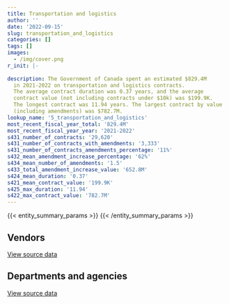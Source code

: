 ```yaml
---
title: Transportation and logistics
author: ''
date: '2022-09-15'
slug: transportation_and_logistics
categories: []
tags: []
images:
  - /img/cover.png
r_init: |-
  
description: The Government of Canada spent an estimated $829.4M
  in 2021-2022 on transportation and logistics contracts.
  The average contract duration was 0.37 years, and the average
  contract value (not including contracts under $10k) was $199.9K.
  The longest contract was 11.94 years. The largest contract by value
  (including amendments) was $782.7M.
lookup_name: '5_transportation_and_logistics'
most_recent_fiscal_year_total: '829.4M'
most_recent_fiscal_year_year: '2021-2022'
s431_number_of_contracts: '29,620'
s431_number_of_contracts_with_amendments: '3,333'
s431_number_of_contracts_amendments_percentage: '11%'
s432_mean_amendment_increase_percentage: '62%'
s434_mean_number_of_amendments: '1.5'
s433_total_amendment_increase_value: '652.8M'
s424_mean_duration: '0.37'
s421_mean_contract_value: '199.9K'
s425_max_duration: '11.94'
s422_max_contract_value: '782.7M'
---
```


<script src="/rmarkdown-libs/htmlwidgets/htmlwidgets.js"></script>
<link href="/rmarkdown-libs/datatables-css/datatables-crosstalk.css" rel="stylesheet" />
<script src="/rmarkdown-libs/datatables-binding/datatables.js"></script>
<script src="/rmarkdown-libs/jquery/jquery-3.6.0.min.js"></script>
<link href="/rmarkdown-libs/dt-core-bootstrap/css/dataTables.bootstrap.min.css" rel="stylesheet" />
<link href="/rmarkdown-libs/dt-core-bootstrap/css/dataTables.bootstrap.extra.css" rel="stylesheet" />
<script src="/rmarkdown-libs/dt-core-bootstrap/js/jquery.dataTables.min.js"></script>
<script src="/rmarkdown-libs/dt-core-bootstrap/js/dataTables.bootstrap.min.js"></script>
<link href="/rmarkdown-libs/crosstalk/css/crosstalk.min.css" rel="stylesheet" />
<script src="/rmarkdown-libs/crosstalk/js/crosstalk.min.js"></script>
<script src="/rmarkdown-libs/htmlwidgets/htmlwidgets.js"></script>
<link href="/rmarkdown-libs/datatables-css/datatables-crosstalk.css" rel="stylesheet" />
<script src="/rmarkdown-libs/datatables-binding/datatables.js"></script>
<script src="/rmarkdown-libs/jquery/jquery-3.6.0.min.js"></script>
<link href="/rmarkdown-libs/dt-core-bootstrap/css/dataTables.bootstrap.min.css" rel="stylesheet" />
<link href="/rmarkdown-libs/dt-core-bootstrap/css/dataTables.bootstrap.extra.css" rel="stylesheet" />
<script src="/rmarkdown-libs/dt-core-bootstrap/js/jquery.dataTables.min.js"></script>
<script src="/rmarkdown-libs/dt-core-bootstrap/js/dataTables.bootstrap.min.js"></script>
<link href="/rmarkdown-libs/crosstalk/css/crosstalk.min.css" rel="stylesheet" />
<script src="/rmarkdown-libs/crosstalk/js/crosstalk.min.js"></script>

{{< entity_summary_params >}}
{{< /entity_summary_params >}}

## Vendors

<div id="htmlwidget-1" style="width:100%;height:auto;" class="datatables html-widget"></div>
<script type="application/json" data-for="htmlwidget-1">{"x":{"style":"bootstrap","filter":"none","vertical":false,"data":[["<a href=\"/vendors/736902_ontario/\">736902 Ontario<\/a>","<a href=\"/vendors/9275_0181_quebec/\">9275 0181 Quebec<\/a>","<a href=\"/vendors/abb/\">ABB<\/a>","<a href=\"/vendors/abco_industries/\">ABCO Industries<\/a>","<a href=\"/vendors/acadian_dredging/\">Acadian Dredging<\/a>","<a href=\"/vendors/acklands_grainger/\">Acklands Grainger<\/a>","<a href=\"/vendors/advanced_business_interiors/\">Advanced Business Interiors<\/a>","<a href=\"/vendors/aecom/\">AECOM<\/a>","<a href=\"/vendors/aeg_fuels/\">AEG Fuels<\/a>","<a href=\"/vendors/aero_feu/\">Aero Feu<\/a>","<a href=\"/vendors/aero_supplies/\">Aero Supplies<\/a>","<a href=\"/vendors/afn_engineering/\">AFN Engineering<\/a>","<a href=\"/vendors/air_inuit/\">Air Inuit<\/a>","<a href=\"/vendors/air_liquide_canada/\">Air Liquide Canada<\/a>","<a href=\"/vendors/air_tindi/\">Air Tindi<\/a>","<a href=\"/vendors/airbus/\">Airbus<\/a>","<a href=\"/vendors/allied_shipbuilders/\">Allied Shipbuilders<\/a>","<a href=\"/vendors/alpine_aerotech/\">Alpine Aerotech<\/a>","<a href=\"/vendors/alpine_helicopters/\">Alpine Helicopters<\/a>","<a href=\"/vendors/altis_human_resources/\">Altis Human Resources<\/a>","<a href=\"/vendors/amazon/\">Amazon<\/a>","<a href=\"/vendors/american_bureau_of_shipping/\">American Bureau of Shipping<\/a>","<a href=\"/vendors/anixter/\">Anixter<\/a>","<a href=\"/vendors/apron_fuel_services/\">Apron Fuel Services<\/a>","<a href=\"/vendors/ari_financial_services/\">ARI Financial Services<\/a>","<a href=\"/vendors/asc_germany/\">ASC Germany<\/a>","<a href=\"/vendors/asokan_business_interiors/\">Asokan Business Interiors<\/a>","<a href=\"/vendors/atco/\">ATCO<\/a>","<a href=\"/vendors/atlantic_business_interiors/\">Atlantic Business Interiors<\/a>","<a href=\"/vendors/atlantic_towing/\">Atlantic Towing<\/a>","<a href=\"/vendors/atlantica_mechanical_contractors/\">Atlantica Mechanical Contractors<\/a>","<a href=\"/vendors/av_nunavut_fuels/\">AV Nunavut Fuels<\/a>","<a href=\"/vendors/avi_spl_canada/\">AVI SPL Canada<\/a>","<a href=\"/vendors/avjet_holding/\">AVJET Holding<\/a>","<a href=\"/vendors/avmax_aviation_services/\">Avmax Aviation Services<\/a>","<a href=\"/vendors/axys_technologies/\">AXYS Technologies<\/a>","<a href=\"/vendors/b_r_enterprises/\">B R Enterprises<\/a>","<a href=\"/vendors/balodis/\">Balodis<\/a>","<a href=\"/vendors/bargreen_ellingson/\">Bargreen Ellingson<\/a>","<a href=\"/vendors/bell_textron/\">Bell Textron<\/a>","<a href=\"/vendors/bighorn_helicopters/\">Bighorn Helicopters<\/a>","<a href=\"/vendors/bluewave_energy/\">Bluewave Energy<\/a>","<a href=\"/vendors/bmt_fleet_technology/\">BMT Fleet Technology<\/a>","<a href=\"/vendors/bollore_logistics/\">Bollore Logistics<\/a>","<a href=\"/vendors/bombardier/\">Bombardier<\/a>","<a href=\"/vendors/boyd_moving_storage/\">Boyd Moving Storage<\/a>","<a href=\"/vendors/brandt_tractor/\">Brandt Tractor<\/a>","<a href=\"/vendors/broadwater_industries/\">Broadwater Industries<\/a>","<a href=\"/vendors/bronswerk_marine/\">Bronswerk Marine<\/a>","<a href=\"/vendors/bronte_construction/\">Bronte Construction<\/a>","<a href=\"/vendors/brook_construction/\">Brook Construction<\/a>","<a href=\"/vendors/bruker/\">Bruker<\/a>","<a href=\"/vendors/budgell_s_equipment_rentals/\">Budgell’s Equipment Rentals<\/a>","<a href=\"/vendors/cae/\">CAE<\/a>","<a href=\"/vendors/canada_post/\">Canada Post<\/a>","<a href=\"/vendors/canadensys_aerospace/\">Canadensys Aerospace<\/a>","<a href=\"/vendors/canadian_corps_of_commissionaires/\">Canadian Corps of Commissionaires<\/a>","<a href=\"/vendors/canadian_fishing_company/\">Canadian Fishing Company<\/a>","<a href=\"/vendors/canadian_helicopters/\">Canadian Helicopters<\/a>","<a href=\"/vendors/canadian_maritime_engineering/\">Canadian Maritime Engineering<\/a>","<a href=\"/vendors/canadian_north/\">Canadian North<\/a>","<a href=\"/vendors/cansel_survey_equipment/\">Cansel Survey Equipment<\/a>","<a href=\"/vendors/cascade_aerospace/\">Cascade Aerospace<\/a>","<a href=\"/vendors/cbcl/\">CBCL<\/a>","<a href=\"/vendors/cdw_canada/\">CDW Canada<\/a>","<a href=\"/vendors/chantier_davie_canada/\">Chantier Davie Canada<\/a>","<a href=\"/vendors/chantier_naval_forillon/\">Chantier Naval Forillon<\/a>","<a href=\"/vendors/chevron/\">Chevron<\/a>","<a href=\"/vendors/cima/\">CIMA<\/a>","<a href=\"/vendors/clearwater_structures/\">Clearwater Structures<\/a>","<a href=\"/vendors/coady_construction_excavating/\">Coady Construction Excavating<\/a>","<a href=\"/vendors/coastal_restoration_masonry/\">Coastal Restoration Masonry<\/a>","<a href=\"/vendors/columbia_fuels/\">Columbia Fuels<\/a>","<a href=\"/vendors/compugen/\">Compugen<\/a>","<a href=\"/vendors/construction_demathieu_bard/\">Construction Demathieu Bard<\/a>","<a href=\"/vendors/construction_deric/\">Construction Deric<\/a>","<a href=\"/vendors/construction_lfg/\">Construction LFG<\/a>","<a href=\"/vendors/convergint_technologies/\">Convergint Technologies<\/a>","<a href=\"/vendors/copcan_civil/\">Copcan Civil<\/a>","<a href=\"/vendors/cougar_engineering_construction/\">Cougar Engineering Construction<\/a>","<a href=\"/vendors/crestline_coach/\">Crestline Coach<\/a>","<a href=\"/vendors/cullen_diesel_power/\">Cullen Diesel Power<\/a>","<a href=\"/vendors/cummins_canada/\">Cummins Canada<\/a>","<a href=\"/vendors/d_doyle_installations/\">D Doyle Installations<\/a>","<a href=\"/vendors/daimler/\">Daimler<\/a>","<a href=\"/vendors/dasco_equipment/\">DASCO Equipment<\/a>","<a href=\"/vendors/davtair_industries/\">Davtair Industries<\/a>","<a href=\"/vendors/dbc_marine_safety_systems/\">DBC Marine Safety Systems<\/a>","<a href=\"/vendors/delco_automation/\">Delco Automation<\/a>","<a href=\"/vendors/dell_computer/\">Dell Computer<\/a>","<a href=\"/vendors/dew_engineering/\">DEW Engineering<\/a>","<a href=\"/vendors/dexter_construction/\">Dexter Construction<\/a>","<a href=\"/vendors/df_barnes_services/\">DF Barnes Services<\/a>","<a href=\"/vendors/dhl_express_canada/\">DHL Express Canada<\/a>","<a href=\"/vendors/dillon_consulting/\">Dillon Consulting<\/a>","<a href=\"/vendors/dragage_im/\">Dragage IM<\/a>","<a href=\"/vendors/dragage_ocean_dsm/\">Dragage Ocean DSM<\/a>","<a href=\"/vendors/dss_marine/\">DSS Marine<\/a>","<a href=\"/vendors/dsv/\">Dsv<\/a>","<a href=\"/vendors/dynamic_construction/\">Dynamic Construction<\/a>","<a href=\"/vendors/east_elgin_concrete_forming/\">East Elgin Concrete Forming<\/a>","<a href=\"/vendors/eco_technologies/\">ECO Technologies<\/a>","<a href=\"/vendors/edward_collins_contracting/\">Edward Collins Contracting<\/a>","<a href=\"/vendors/elbit_systems/\">Elbit Systems<\/a>","<a href=\"/vendors/englobe/\">Englobe<\/a>","<a href=\"/vendors/facca/\">Facca<\/a>","<a href=\"/vendors/fairbanks_morse_engine/\">Fairbanks Morse Engine<\/a>","<a href=\"/vendors/fca_canada/\">FCA Canada<\/a>","<a href=\"/vendors/federal_express_canada/\">Federal Express Canada<\/a>","<a href=\"/vendors/felix_technology/\">Felix Technology<\/a>","<a href=\"/vendors/finning_international/\">Finning International<\/a>","<a href=\"/vendors/first_air/\">First Air<\/a>","<a href=\"/vendors/fleetway/\">Fleetway<\/a>","<a href=\"/vendors/flight_fuels/\">Flight Fuels<\/a>","<a href=\"/vendors/floyd_s_construction/\">Floyd’s Construction<\/a>","<a href=\"/vendors/ford_motor_company/\">Ford Motor Company<\/a>","<a href=\"/vendors/fort_garry_fire_truck/\">Fort Garry Fire Truck<\/a>","<a href=\"/vendors/francis_canada_truck_centre/\">Francis Canada Truck Centre<\/a>","<a href=\"/vendors/fraser_river_pile_dredge/\">Fraser River Pile Dredge<\/a>","<a href=\"/vendors/frosti_fishing/\">Frosti Fishing<\/a>","<a href=\"/vendors/fundy_contractors/\">Fundy Contractors<\/a>","<a href=\"/vendors/garda_security_group/\">Garda Security Group<\/a>","<a href=\"/vendors/gaudette_s_transit_mix/\">Gaudette’s Transit Mix<\/a>","<a href=\"/vendors/gemtec/\">Gemtec<\/a>","<a href=\"/vendors/general_motors/\">General Motors<\/a>","<a href=\"/vendors/genesis_integration/\">Genesis Integration<\/a>","<a href=\"/vendors/gestion_aj/\">Gestion AJ<\/a>","<a href=\"/vendors/global_total_office/\">Global Total Office<\/a>","<a href=\"/vendors/go_deep_international/\">Go Deep International<\/a>","<a href=\"/vendors/golder_associates/\">Golder Associates<\/a>","<a href=\"/vendors/granite_management/\">Granite Management<\/a>","<a href=\"/vendors/great_slave_helicopters/\">Great Slave Helicopters<\/a>","<a href=\"/vendors/greendale_resources/\">Greendale Resources<\/a>","<a href=\"/vendors/greenfield_construction/\">Greenfield Construction<\/a>","<a href=\"/vendors/griffin_engineered_systems/\">Griffin Engineered Systems<\/a>","<a href=\"/vendors/groupe_energie_bdl/\">Groupe Energie BDL<\/a>","<a href=\"/vendors/gw_realty/\">GW Realty<\/a>","<a href=\"/vendors/hamel_construction/\">Hamel Construction<\/a>","<a href=\"/vendors/harbourside_engineering_consultants/\">Harbourside Engineering Consultants<\/a>","<a href=\"/vendors/harnois_energies/\">Harnois Energies<\/a>","<a href=\"/vendors/hawboldt_industries/\">Hawboldt Industries<\/a>","<a href=\"/vendors/heavy_metal_marine/\">Heavy Metal Marine<\/a>","<a href=\"/vendors/heddle_marine_services/\">Heddle Marine Services<\/a>","<a href=\"/vendors/helitrades/\">Helitrades<\/a>","<a href=\"/vendors/hercules_slr/\">Hercules SLR<\/a>","<a href=\"/vendors/hewlett_packard/\">Hewlett Packard<\/a>","<a href=\"/vendors/highlands_fuel_delivery/\">Highlands Fuel Delivery<\/a>","<a href=\"/vendors/hike_metal_products/\">Hike Metal Products<\/a>","<a href=\"/vendors/hitachi_data_systems/\">Hitachi Data Systems<\/a>","<a href=\"/vendors/hitrac/\">Hitrac<\/a>","<a href=\"/vendors/holman_fenwick_willan/\">Holman Fenwick Willan<\/a>","<a href=\"/vendors/honeywell/\">Honeywell<\/a>","<a href=\"/vendors/hoskin_scientific/\">Hoskin Scientific<\/a>","<a href=\"/vendors/human_logistics/\">Human Logistics<\/a>","<a href=\"/vendors/imperial_oil/\">Imperial Oil<\/a>","<a href=\"/vendors/imtech_marine_canada/\">Imtech Marine Canada<\/a>","<a href=\"/vendors/indal_technologies/\">Indal Technologies<\/a>","<a href=\"/vendors/industra_construction/\">Industra Construction<\/a>","<a href=\"/vendors/industries_ocean/\">Industries Ocean<\/a>","<a href=\"/vendors/integrated_distribution_systems/\">Integrated Distribution Systems<\/a>","<a href=\"/vendors/inter_outaouais/\">Inter Outaouais<\/a>","<a href=\"/vendors/intercon_marine/\">Intercon Marine<\/a>","<a href=\"/vendors/iron_mountain/\">Iron Mountain<\/a>","<a href=\"/vendors/irving_oil/\">Irving Oil<\/a>","<a href=\"/vendors/irving_shipbuilding/\">Irving Shipbuilding<\/a>","<a href=\"/vendors/j_e_enterprises/\">J E Enterprises<\/a>","<a href=\"/vendors/j_j_trailers_manufacturers_and_sales/\">J J Trailers Manufacturers and Sales<\/a>","<a href=\"/vendors/j_l_richards_associates/\">J L Richards Associates<\/a>","<a href=\"/vendors/j_w_lindsay_enterprises/\">J W Lindsay Enterprises<\/a>","<a href=\"/vendors/jankel_tactical_systems/\">Jankel Tactical Systems<\/a>","<a href=\"/vendors/jastram_engineering/\">Jastram Engineering<\/a>","<a href=\"/vendors/jht_defense/\">JHT Defense<\/a>","<a href=\"/vendors/jjm_construction/\">JJM Construction<\/a>","<a href=\"/vendors/joseph_elie/\">Joseph Elie<\/a>","<a href=\"/vendors/jsk_naval_support/\">Jsk Naval Support<\/a>","<a href=\"/vendors/kanter_marine/\">Kanter Marine<\/a>","<a href=\"/vendors/kenn_borek_air/\">Kenn Borek Air<\/a>","<a href=\"/vendors/keystone_environmental/\">Keystone Environmental<\/a>","<a href=\"/vendors/keystone_supplies_international/\">Keystone Supplies International<\/a>","<a href=\"/vendors/kf_aerospace/\">KF Aerospace<\/a>","<a href=\"/vendors/kia_canada/\">Kia Canada<\/a>","<a href=\"/vendors/kms_industries/\">KMS Industries<\/a>","<a href=\"/vendors/kongsberg/\">Kongsberg<\/a>","<a href=\"/vendors/kubota_canada/\">Kubota Canada<\/a>","<a href=\"/vendors/l_breau_and_sons/\">L Breau and Sons<\/a>","<a href=\"/vendors/l_w_dennis_contracting/\">L W Dennis Contracting<\/a>","<a href=\"/vendors/l3harris/\">L3Harris<\/a>","<a href=\"/vendors/landco_construction/\">Landco Construction<\/a>","<a href=\"/vendors/larry_penner_enterprises/\">Larry Penner Enterprises<\/a>","<a href=\"/vendors/leeway_yachts/\">Leeway Yachts<\/a>","<a href=\"/vendors/lengkeek_vessel_engineering/\">Lengkeek Vessel Engineering<\/a>","<a href=\"/vendors/les_constructions_des_iles/\">Les Constructions Des Iles<\/a>","<a href=\"/vendors/les_entreprises_p_e_c/\">Les Entreprises P E C<\/a>","<a href=\"/vendors/les_huiles_desroches/\">Les Huiles Desroches<\/a>","<a href=\"/vendors/les_installations_electriques/\">Les Installations Electriques<\/a>","<a href=\"/vendors/leslie_benn_contracting/\">Leslie Benn Contracting<\/a>","<a href=\"/vendors/levaero_aviation/\">Levaero Aviation<\/a>","<a href=\"/vendors/liebherr_canada/\">Liebherr Canada<\/a>","<a href=\"/vendors/lloyd_s_register_canada/\">Lloyd’s Register Canada<\/a>","<a href=\"/vendors/louis_w_bray_construction/\">Louis W Bray Construction<\/a>","<a href=\"/vendors/luxton_construction/\">Luxton Construction<\/a>","<a href=\"/vendors/macdonald_dettwiler_and_associates/\">MacDonald Dettwiler and Associates<\/a>","<a href=\"/vendors/macewen_petroleum/\">MacEwen Petroleum<\/a>","<a href=\"/vendors/mack_trucks/\">Mack Trucks<\/a>","<a href=\"/vendors/mackinnon_and_olding/\">MacKinnon and Olding<\/a>","<a href=\"/vendors/maconnerie_dynamique/\">Maconnerie Dynamique<\/a>","<a href=\"/vendors/madsen_diesel_turbine/\">Madsen Diesel Turbine<\/a>","<a href=\"/vendors/man_energy_solutions_canada/\">MAN Energy Solutions Canada<\/a>","<a href=\"/vendors/manitoba_hydro/\">Manitoba Hydro<\/a>","<a href=\"/vendors/marine_contractors/\">Marine Contractors<\/a>","<a href=\"/vendors/marine_recycling/\">Marine Recycling<\/a>","<a href=\"/vendors/marinenav/\">MarineNav<\/a>","<a href=\"/vendors/maritime_fuels/\">Maritime Fuels<\/a>","<a href=\"/vendors/matcon_environmental/\">Matcon Environmental<\/a>","<a href=\"/vendors/mega_tech/\">Mega Tech<\/a>","<a href=\"/vendors/mercury_marine/\">Mercury Marine<\/a>","<a href=\"/vendors/metalcraft_marine/\">Metalcraft Marine<\/a>","<a href=\"/vendors/michelin/\">Michelin<\/a>","<a href=\"/vendors/mid_canada_mod_center/\">Mid Canada Mod Center<\/a>","<a href=\"/vendors/mid_valley_construction/\">Mid Valley Construction<\/a>","<a href=\"/vendors/ministry_of_finance/\">Ministry of Finance<\/a>","<a href=\"/vendors/mitsubishi_motor_sales/\">Mitsubishi Motor Sales<\/a>","<a href=\"/vendors/motorola_solutions_canada/\">Motorola Solutions Canada<\/a>","<a href=\"/vendors/mustang_helicopters/\">Mustang Helicopters<\/a>","<a href=\"/vendors/mustang_survival/\">Mustang Survival<\/a>","<a href=\"/vendors/nattiq/\">NATTIQ<\/a>","<a href=\"/vendors/navamar/\">Navamar<\/a>","<a href=\"/vendors/navtech/\">Navtech<\/a>","<a href=\"/vendors/newdock_st_john_s_dockyard/\">Newdock St John’s Dockyard<\/a>","<a href=\"/vendors/nissan_canada/\">Nissan Canada<\/a>","<a href=\"/vendors/north_atlantic_petroleum/\">North Atlantic Petroleum<\/a>","<a href=\"/vendors/north_cariboo_air/\">North Cariboo Air<\/a>","<a href=\"/vendors/northeast_tree_trimming/\">Northeast Tree Trimming<\/a>","<a href=\"/vendors/northern_construction/\">Northern Construction<\/a>","<a href=\"/vendors/northern_micro/\">Northern Micro<\/a>","<a href=\"/vendors/northrop_grumman/\">Northrop Grumman<\/a>","<a href=\"/vendors/northwest_marine_technology/\">Northwest Marine Technology<\/a>","<a href=\"/vendors/nortrax_canada/\">Nortrax Canada<\/a>","<a href=\"/vendors/online_constructors/\">Online Constructors<\/a>","<a href=\"/vendors/ottawa_greenbelt_construction/\">Ottawa Greenbelt Construction<\/a>","<a href=\"/vendors/pacific_industrial_marine/\">Pacific Industrial Marine<\/a>","<a href=\"/vendors/pal_aerospace/\">PAL Aerospace<\/a>","<a href=\"/vendors/paladin_group/\">Paladin Group<\/a>","<a href=\"/vendors/palfinger_marine/\">PALFINGER Marine<\/a>","<a href=\"/vendors/panasonic/\">Panasonic<\/a>","<a href=\"/vendors/parkland_industries/\">Parkland Industries<\/a>","<a href=\"/vendors/parkland_refining/\">Parkland Refining<\/a>","<a href=\"/vendors/pattison_sign_group/\">Pattison Sign Group<\/a>","<a href=\"/vendors/pennecon/\">Pennecon<\/a>","<a href=\"/vendors/pepco/\">Pepco<\/a>","<a href=\"/vendors/petrovalue_products/\">PetroValue Products<\/a>","<a href=\"/vendors/pitney_bowes/\">Pitney Bowes<\/a>","<a href=\"/vendors/pmg_technologies/\">PMG Technologies<\/a>","<a href=\"/vendors/podolinsky_equipment/\">Podolinsky Equipment<\/a>","<a href=\"/vendors/point_hope_maritime/\">Point Hope Maritime<\/a>","<a href=\"/vendors/polaris_industries/\">Polaris Industries<\/a>","<a href=\"/vendors/pomerleau/\">Pomerleau<\/a>","<a href=\"/vendors/printers_plus/\">Printers Plus<\/a>","<a href=\"/vendors/r_e_gilmore_investments/\">R E Gilmore Investments<\/a>","<a href=\"/vendors/reformar/\">Reformar<\/a>","<a href=\"/vendors/reparations_navales_et_industrielles_ocean/\">Reparations Navales et Industrielles Ocean<\/a>","<a href=\"/vendors/riggs_engineering/\">Riggs Engineering<\/a>","<a href=\"/vendors/rjg_construction/\">RJG Construction<\/a>","<a href=\"/vendors/rosborough_boats/\">Rosborough Boats<\/a>","<a href=\"/vendors/rush_truck_centres_of_canada/\">Rush Truck Centres of Canada<\/a>","<a href=\"/vendors/russel_metals/\">Russel Metals<\/a>","<a href=\"/vendors/sani_sable_lb/\">Sani Sable LB<\/a>","<a href=\"/vendors/sca_shipping_consultants_associated/\">SCA Shipping Consultants Associated<\/a>","<a href=\"/vendors/seacoast_marine_electronics/\">Seacoast Marine Electronics<\/a>","<a href=\"/vendors/seaspan_victoria_shipyards/\">Seaspan Victoria Shipyards<\/a>","<a href=\"/vendors/shell_canada_products/\">Shell Canada Products<\/a>","<a href=\"/vendors/siemens/\">Siemens<\/a>","<a href=\"/vendors/simex_defence/\">Simex Defence<\/a>","<a href=\"/vendors/simplex_grinnell/\">Simplex Grinnell<\/a>","<a href=\"/vendors/slr_consulting_canada/\">SLR Consulting Canada<\/a>","<a href=\"/vendors/snc_lavalin/\">SNC Lavalin<\/a>","<a href=\"/vendors/st_airborne_systems/\">ST Airborne Systems<\/a>","<a href=\"/vendors/st_joseph_print_group/\">St Joseph Print Group<\/a>","<a href=\"/vendors/sterling_fuels/\">Sterling Fuels<\/a>","<a href=\"/vendors/subaru_canada/\">Subaru Canada<\/a>","<a href=\"/vendors/suncor_energy/\">Suncor Energy<\/a>","<a href=\"/vendors/super_channel_international/\">Super Channel International<\/a>","<a href=\"/vendors/sutherland_excavating/\">Sutherland Excavating<\/a>","<a href=\"/vendors/teknion/\">Teknion<\/a>","<a href=\"/vendors/telecom_computer_services/\">Telecom Computer Services<\/a>","<a href=\"/vendors/tenaquip/\">Tenaquip<\/a>","<a href=\"/vendors/tervita/\">Tervita<\/a>","<a href=\"/vendors/testforce_systems/\">Testforce Systems<\/a>","<a href=\"/vendors/tetra_tech/\">Tetra Tech<\/a>","<a href=\"/vendors/the_aim_group/\">The AIM Group<\/a>","<a href=\"/vendors/thyssenkrupp_elevator/\">Thyssenkrupp Elevator<\/a>","<a href=\"/vendors/tiree/\">Tiree<\/a>","<a href=\"/vendors/titan_boats/\">Titan Boats<\/a>","<a href=\"/vendors/toromont/\">Toromont<\/a>","<a href=\"/vendors/totem_offisource/\">Totem Offisource<\/a>","<a href=\"/vendors/toyota/\">Toyota<\/a>","<a href=\"/vendors/transwest_air/\">Transwest Air<\/a>","<a href=\"/vendors/trident_construction/\">Trident Construction<\/a>","<a href=\"/vendors/troy_life_fire_safety/\">Troy Life Fire Safety<\/a>","<a href=\"/vendors/tulmar_safety_systems/\">Tulmar Safety Systems<\/a>","<a href=\"/vendors/unisource/\">Unisource<\/a>","<a href=\"/vendors/united_rentals_of_canada/\">United Rentals of Canada<\/a>","<a href=\"/vendors/universal_helicopters/\">Universal Helicopters<\/a>","<a href=\"/vendors/uqsuq/\">Uqsuq<\/a>","<a href=\"/vendors/vancouver_drydock_company/\">Vancouver Drydock Company<\/a>","<a href=\"/vendors/vancouver_pile_driving/\">Vancouver Pile Driving<\/a>","<a href=\"/vendors/vancouver_shipyards/\">Vancouver Shipyards<\/a>","<a href=\"/vendors/vector_aerospace/\">Vector Aerospace<\/a>","<a href=\"/vendors/verreault_navigation/\">Verreault Navigation<\/a>","<a href=\"/vendors/voyageur_transportation/\">Voyageur Transportation<\/a>","<a href=\"/vendors/wajax/\">Wajax<\/a>","<a href=\"/vendors/wartsila/\">Wartsila<\/a>","<a href=\"/vendors/watchguard_video/\">WatchGuard Video<\/a>","<a href=\"/vendors/webster_electric/\">Webster Electric<\/a>","<a href=\"/vendors/weir_canada/\">Weir Canada<\/a>","<a href=\"/vendors/wesco_distribution_canada/\">WESCO Distribution Canada<\/a>","<a href=\"/vendors/westower_communications/\">WesTower Communications<\/a>","<a href=\"/vendors/wills_transfer/\">Wills Transfer<\/a>","<a href=\"/vendors/wood_canada/\">Wood Canada<\/a>","<a href=\"/vendors/woodward_s_oil/\">Woodward’s Oil<\/a>","<a href=\"/vendors/world_fuel_services/\">World Fuel Services<\/a>","<a href=\"/vendors/wsp/\">WSP<\/a>","<a href=\"/vendors/yamaha_motors_canada/\">Yamaha Motors Canada<\/a>","<a href=\"/vendors/zodiac_hurricane_technologies/\">Zodiac Hurricane Technologies<\/a>","<a href=\"/vendors/zutphen_contractor/\">Zutphen Contractor<\/a>"],[331221.93,null,5682578.36,null,364473.33,null,null,38747.7,null,null,668524.4,629907.49,344300.25,null,817636.34,9035430.54,10281838.54,1134189.78,1503941.66,null,null,193125.48,null,668810.22,2604932.06,248046.76,null,67409.95,null,14769875.74,17004.23,null,501.71,599250.68,30332.48,57455.76,null,null,75138.77,830211.78,1343993.57,717368.12,23614.43,533953.06,3786356.6,857035.11,429246.56,13902,2964.29,3817673.25,180090,22317.5,3705034.69,5467196.25,770066.16,null,62243.04,4889382.96,1754391.91,7684448.27,3830881.52,43244.3,null,121763.08,null,323883029.81,101611.28,73500,null,1509530.63,3696500.18,null,238627.19,81492.07,null,1968154.54,null,null,77532,1108455.78,109135,291513.99,31608.9,957648.27,null,null,null,2394592.52,null,null,0,null,1692590.58,98533.72,161181.58,297234.91,13748540.96,null,516290.29,1146348.75,147261.07,1756129.57,null,null,14044.77,null,7114457.43,12127044.08,339872.94,910258.37,248278.83,898529.91,null,1479605.38,715813.17,42038807.58,null,440743.78,26471809,1283310,134165.9,336367.43,720630.66,null,34985838.94,null,3502006.55,null,25120.88,null,2286629.66,3739293.93,101349.66,null,36708,1002324.88,61928.97,3600989.02,73673.6,854839.21,195898.52,71116.5,15072191.08,1894495.29,1654860.28,6066.32,342342.4,6574183.38,null,762257.92,null,265220.19,null,null,5016470.79,null,null,1279094.64,2016002.48,159239.52,254289.55,655136.3,230503.15,27847647.23,804866.64,null,146877.4,null,null,169383.63,525057.8,11550.04,null,11598630.13,null,2354072.09,6126607.01,null,11764.53,824188.21,null,1873627.92,40588.42,null,2047578.26,153720,null,null,97324.5,null,454938.08,null,4509597.44,537406.28,null,null,1047287.01,null,112715.22,161845.07,null,null,151502.53,null,22471,1026095.64,2443264.52,null,null,301820.29,null,456577.77,533037.51,null,2128683.09,800355.76,24998.99,11633.63,970285.82,null,null,1409225.04,114218.16,2672715.21,null,453701.71,2054997.61,15226.89,47413114.74,3806274.04,1851595.59,238771.1,2029911.28,29468.75,14447.76,24959,null,710925.43,27852.3,475048.13,1123446.63,614563.23,48868.79,449517.9,249204.99,1072321.13,9548466.86,20226.32,1309353.71,1746103.21,125062.01,null,null,263832.82,1405546.52,1543179.56,null,27991.59,null,1724502.74,6124303.56,1010764.06,6050102.55,1654831.6,null,32318,9522415.14,null,null,null,809551.41,318301.6,457565.34,926581.78,null,17724,119028.8,null,4991016.76,3828717.17,3788526.02,null,625991,12220.95,44303.18,null,null,54841.16,8188.3,null,null,1700347.35,330892.91,2945889.12,null,9944572.36,196419.3,1437715.03,332394.25,null,36261.23,null,2816556.39,202643.44,6602330.05,82539.45,null,4258184.74,17539836.4,null,2727940.68,15809458.11,null,21072.45,null,15136.46,null,null,null,8411371.97,142705.44,131446.23,1100666.4,3575065.42,464676.04],[null,726645.45,5780609.33,null,1201021.67,null,null,null,null,null,1879488.37,1363272.51,67141.77,null,1242438.77,811075.94,7289819.93,1831843.07,603450.13,null,13661.2,123179.53,null,405217.65,2901644.04,37572.98,29329.83,57257.84,null,27028872.61,null,null,61208.5,633994.21,7430751.29,73149.7,666031.99,null,704502.47,2877406.1,428674.02,422925.13,17849.53,1344660.29,2809009.3,373626.63,1145326.05,32938.5,49514.79,25404880.14,null,null,880680.69,5693446.99,1330719.07,null,255769.18,null,2755958.81,5468084.89,502898.27,null,null,142639.17,null,513665868.15,null,27300,95232.85,null,4457479.09,null,null,null,3016970.34,154952.42,2048435.82,124022.05,null,null,null,4531575.16,12828.25,322208.51,31635.37,null,null,null,null,null,0,null,6885482.86,709966.86,288180.92,2364956.03,8590631.74,202951.29,1042015.02,null,979955.51,1279719.21,null,null,80512.72,null,3766765.84,10903843.18,334006.93,2222380.38,1194223.83,936409.4,147561.75,166311.2,1901401.39,51304529.03,null,1703483.18,26449525.83,null,null,null,784744.15,12880,36962527.82,212083.35,null,15952.78,39846.07,null,585379.97,4073373.42,null,2762692.06,null,2574702.67,null,7695566.19,130423.46,1437597.8,2040675,null,13515178.52,405119.94,3055205.62,26877.62,464206.92,19802810.86,null,704638.08,null,461626.11,null,110728.7,3700517.46,322501.8,131297.68,null,null,47759.67,1460751.5,1082382.24,79753.48,31169049.36,14755039.3,309288.36,null,null,null,8723149.13,2620614.92,null,211769.89,9534920.71,null,274768.36,3853219.02,null,null,3019509.15,null,3957171.36,829243.98,540473.09,414970.22,null,49603.94,56941.1,726023.35,300150,523538.67,11405.52,11521961.26,672445.73,78757.88,null,1726630.93,54341.66,null,null,358076.75,null,187503.65,397381.72,null,430116.8,1535361.59,79629.73,null,62660.71,null,1015834.2,228262.57,25843.25,2714025.59,510448.36,null,null,1686655.72,770767.75,3289018.41,2220583.39,43368.57,1870597.22,null,364272.31,853149.06,541406442.49,25968379.99,3419216.11,4927895.08,1531488.09,2035472.68,91661.93,null,null,1899198.14,109960.3,503852.68,1301.5,550115.74,608168.64,94912.02,2962719.82,509100.54,624621.41,16977435.96,null,1183307.94,639078.36,696210.3,null,null,803094.16,706137.76,2155966.32,null,null,108557.06,2532463.06,4220676.7,88125.31,7486000.41,2281934.02,483567.68,null,7305388.9,134117.33,749838.27,null,1050944.82,271184.25,886029.85,549056.55,19202.09,21091.4,46000,null,3845695.04,3366095.26,3236404.55,null,null,116661.19,16739.21,19725.59,19377.75,16207.42,20555.45,null,526087.05,1705005.84,809352.2,2925877.75,46598.94,5304776.69,33332.26,2907202.77,21216.65,14252.78,226001.8,460291.86,2109610.16,203198.62,3004060.17,null,2687220.8,13148954.44,2312188.59,117569.63,8596801.34,22869710.55,12321,13621.13,null,159695.97,null,null,10764.72,11577093.57,174100.63,112511.06,1829670.92,2883466.5,null],[null,null,7300574.96,null,1276902.5,90813.14,10922.63,185433,43286.36,12270.83,1868062.44,567318,null,null,931664.23,875326.43,8425142.22,551455.33,1153402.86,19349.7,4986338.8,613419.78,28689.4,168914.26,2187504.6,1074572.79,102754.06,17018.23,29904,30345022.1,null,null,null,null,478124.78,24350.34,1193977.38,74060,32110.5,8235531.94,1155907.73,62806.42,31710,816225.07,1180279.03,590293.49,690388.94,null,null,null,175501.5,null,null,5467196.25,1148202.88,null,160304.48,null,2433489.92,7564863.23,761049.06,null,null,37375,null,22104247.76,null,null,156576.53,null,3391902.28,25739.3,null,null,5371678.9,2019915.45,5841242.76,null,null,null,null,3123941.65,null,338182.29,null,137285.32,40680,null,null,null,0,275885,2781458.05,5213839.46,191187.5,4586007.84,6135131.17,409592.01,null,null,null,1841446.64,329420.95,2987820.82,104275.81,null,1622128.24,11750831.3,17392832.71,626419.21,1357350.34,722950.7,58409,121212.33,51232.5,59067378.84,15750,1843869.46,null,null,258471.43,null,1375452.77,35075,29940839.32,220884.97,114066.6,null,41527.27,null,10120,2054069.53,null,5335357.68,null,5280668.66,null,null,23030.8,1002232.91,967916.7,218688.96,16984499.79,528339.1,null,24703.98,467092.92,32656681.68,null,1631262.32,144098850,17226.5,null,null,2242712.67,49448.75,321635.27,null,null,null,164963.05,3463110.11,79535.57,23914609.81,13922179.21,675246.18,14578.69,null,null,8196308.88,2602937.14,null,368250.11,3244377.18,null,409052.63,4330179.7,0,null,246381.02,1854952.82,3505671.67,3051248.13,1433776.07,197977.68,null,null,null,368693.14,1312264.36,1841454.52,1643.73,945274.87,473556.63,null,15851.4,1395867.53,185207.14,null,null,null,null,79710.22,null,82084.7,null,4704725.38,null,16885.6,null,193492.19,813488.23,494061.14,399095.21,1874069.45,1458302.3,null,85477.95,1577336.54,null,null,2999961.5,15066.32,803469.76,58719.4,360035.27,278070.49,42375,26193677.85,1712918.5,5459827.61,1242618.27,2029911.28,63371.88,48984.86,null,1843014.37,null,null,null,0,1468794.18,null,6746963.34,390597.67,6607.76,12060096.68,42924.87,995586.94,1702.52,634275.2,6243.93,535609.89,1181299.71,2126746.06,2755675.27,null,null,157861.86,1078160.58,2233358.47,81365.65,1778213.55,2175286.75,2556971.17,32495.23,7823682.26,null,1229945.96,null,903448.38,1772911.46,153011.59,236293.53,null,10045.3,284383,null,4200900.27,663892.56,2129582.54,142067.9,10508.7,550.37,null,null,null,83678.65,null,0,null,1700347.35,3351290.29,5563021.3,11333.9,7320119.96,100053.5,null,39952.5,null,60986.57,1097009.51,1378836.84,67732.88,2099625.21,null,null,3035582.66,7845743.87,4809222.84,5719295.31,22509976.83,null,null,3919.05,null,81986.1,null,null,152366.79,96390.91,191279.67,2605603.58,3249694.62,null],[null,null,6543280.23,6157116.59,1950367.6,58079.18,47865.45,147465,59174.24,null,3210289.45,344528.5,53010.96,105483.59,1462246.96,981451.4,14617425.34,1493865.5,1640223.76,39324,null,328585.86,10788.44,285940.06,1936339.55,36723.44,11869.2,92762.29,16170,18564165.07,null,6638058.75,null,83814.16,254202.19,null,null,90503.5,75467.86,22038860.14,1041295.04,881046.7,null,1320558.1,1945.99,null,495375.66,1321034.93,null,null,220576,null,null,5470614.37,1183680.13,86120,334014.59,null,2834563.54,5698764.93,140683.67,null,14335.18,260308.25,14992.54,22542502.3,null,null,156576.53,null,3804338.28,null,13754983.43,81074.58,3384893.55,2019915.45,null,12511.8,null,null,null,4631162.5,null,189337.55,null,null,null,null,112297.19,24346.4,0,null,237850.99,7483866.81,114425,null,8006891.74,602700.59,null,null,null,1680152.84,null,15805139.12,null,1666456.2,3749554.17,3965020.93,73395389.71,174893.41,1773771.14,718380.48,null,558956.38,12487.4,78819056.27,null,null,null,null,null,null,null,15508.99,39101913.24,42355.74,91187.83,null,93990.94,124211.66,null,2645504,null,14617.42,null,5278446.44,null,null,30193.25,2497324.85,2502612.87,947153.6,15757027.39,4015852.55,532902.97,22174.08,484342.92,3369276.65,13064.81,872411.27,null,88977.7,24446.73,null,2456790.11,293739.87,null,null,2284089,null,null,null,14597.79,41498382.06,22668479,176235.32,56579.82,70287.13,369197.15,42876.47,null,11439.11,null,3120342.2,1973.96,null,3657630.52,0,null,53322.69,3365487.95,960,3004321.79,938359.59,null,null,56483.86,null,215092.5,1919535.64,1828115.44,40722.72,1876652.73,915198.98,null,1157152.05,2775618.66,null,23918.85,null,null,347153.45,455928.6,null,13103.1,null,2122549.22,null,10414.4,null,1284084.51,2793415.4,1334056.21,null,3457232.81,338475.34,92031.05,null,2244585.47,null,null,1799724.6,107875.76,88948.44,44431.06,597818.47,87476.06,null,11736576.79,1344891.45,1264263.99,1998300.38,2029911.28,null,null,null,null,null,null,null,402047.12,344249.08,null,966979.85,207784.66,572458.79,null,null,784924.69,22294.94,1326843.64,8348.11,null,2733761.54,1551833.4,1985474,13896392.74,null,157861.86,989880,3250316.11,88411.2,2338318.75,580672.65,226847.07,null,39947.37,null,833170.04,2466403.66,897461.2,1241888.4,388519.09,978096.77,null,94144.1,130036,13084.99,3430250.57,1765212.69,4280202.02,439447.3,null,null,null,21990.83,null,57176.59,13564.49,null,null,1486057,2696414.26,3171895.23,null,9028544.33,null,null,98946.78,null,651689.04,null,null,null,23466282.88,null,null,2616521.48,null,4799206.93,2005392.92,7875202.11,null,null,38660.92,null,null,167165.64,null,291340.42,90078.97,660959.35,1910025.28,1837728.47,null]],"container":"<table class=\"table table-striped table-hover row-border order-column display\">\n  <thead>\n    <tr>\n      <th>Vendor<\/th>\n      <th>2018-2019<\/th>\n      <th>2019-2020<\/th>\n      <th>2020-2021<\/th>\n      <th>2021-2022<\/th>\n    <\/tr>\n  <\/thead>\n<\/table>","options":{"order":[[4,"desc"]],"pageLength":10,"autoWidth":true,"columnDefs":[{"targets":1,"render":"function(data, type, row, meta) {\n    return type !== 'display' ? data : DTWidget.formatCurrency(data, \"$\", 2, 3, \",\", \".\", true, null);\n  }"},{"targets":2,"render":"function(data, type, row, meta) {\n    return type !== 'display' ? data : DTWidget.formatCurrency(data, \"$\", 2, 3, \",\", \".\", true, null);\n  }"},{"targets":3,"render":"function(data, type, row, meta) {\n    return type !== 'display' ? data : DTWidget.formatCurrency(data, \"$\", 2, 3, \",\", \".\", true, null);\n  }"},{"targets":4,"render":"function(data, type, row, meta) {\n    return type !== 'display' ? data : DTWidget.formatCurrency(data, \"$\", 2, 3, \",\", \".\", true, null);\n  }"},{"width":"16%","targets":[1,2,3,4]},{"className":"dt-right","targets":[1,2,3,4]}],"orderClasses":false}},"evals":["options.columnDefs.0.render","options.columnDefs.1.render","options.columnDefs.2.render","options.columnDefs.3.render"],"jsHooks":[]}</script>
<p class="text-right">
<a href="https://github.com/GoC-Spending/contracts-data/tree/main/data/out/categories/5_transportation_and_logistics/summary_by_fiscal_year_by_vendor.csv" class="source-data-link btn btn-link">View source data</a>
</p>

## Departments and agencies

<div id="htmlwidget-2" style="width:100%;height:auto;" class="datatables html-widget"></div>
<script type="application/json" data-for="htmlwidget-2">{"x":{"style":"bootstrap","filter":"none","vertical":false,"data":[["<a href=\"/departments/aafc-aac/\">Agriculture and Agri-Food Canada<\/a>","<a href=\"/departments/aandc-aadnc/\">Crown-Indigenous Relations and Northern Affairs Canada<\/a>","<a href=\"/departments/acoa-apeca/\">Atlantic Canada Opportunities Agency<\/a>","<a href=\"/departments/atssc-scdata/\">Administrative Tribunals Support Service of Canada<\/a>","<a href=\"/departments/cannor/\">Canadian Northern Economic Development Agency<\/a>","<a href=\"/departments/cas-satj/\">Courts Administration Service<\/a>","<a href=\"/departments/cbsa-asfc/\">Canada Border Services Agency<\/a>","<a href=\"/departments/ced-dec/\">Canada Economic Development for Quebec Regions<\/a>","<a href=\"/departments/cer-rec/\">Canada Energy Regulator<\/a>","<a href=\"/departments/cfia-acia/\">Canadian Food Inspection Agency<\/a>","<a href=\"/departments/cgc-ccg/\">Canadian Grain Commission<\/a>","<a href=\"/departments/cic/\">Immigration, Refugees and Citizenship Canada<\/a>","<a href=\"/departments/cics-scic/\">Canadian Intergovernmental Conference Secretariat<\/a>","<a href=\"/departments/cihr-irsc/\">Canadian Institutes of Health Research<\/a>","<a href=\"/departments/cnsc-ccsn/\">Canadian Nuclear Safety Commission<\/a>","<a href=\"/departments/cra-arc/\">Canada Revenue Agency<\/a>","<a href=\"/departments/crtc/\">Canadian Radio-television and Telecommunications Commission<\/a>","<a href=\"/departments/csa-asc/\">Canadian Space Agency<\/a>","<a href=\"/departments/csc-scc/\">Correctional Service of Canada<\/a>","<a href=\"/departments/csps-efpc/\">Canada School of Public Service<\/a>","<a href=\"/departments/cta-otc/\">Canadian Transportation Agency<\/a>","<a href=\"/departments/dfatd-maecd/\">Global Affairs Canada<\/a>","<a href=\"/departments/dfo-mpo/\">Fisheries and Oceans Canada<\/a>","<a href=\"/departments/ec/\">Environment and Climate Change Canada<\/a>","<a href=\"/departments/elections/\">Elections Canada<\/a>","<a href=\"/departments/esdc-edsc/\">Employment and Social Development Canada<\/a>","<a href=\"/departments/feddevontario/\">Federal Economic Development Agency for Southern Ontario<\/a>","<a href=\"/departments/fin/\">Department of Finance Canada<\/a>","<a href=\"/departments/fintrac-canafe/\">Financial Transactions and Reports Analysis Centre of Canada<\/a>","<a href=\"/departments/hc-sc/\">Health Canada<\/a>","<a href=\"/departments/ic/\">Innovation, Science and Economic Development Canada<\/a>","<a href=\"/departments/infc/\">Infrastructure Canada<\/a>","<a href=\"/departments/isc-sac/\">Indigenous Services Canada<\/a>","<a href=\"/departments/jus/\">Department of Justice Canada<\/a>","<a href=\"/departments/nbc-ccbn/\">The National Battlefields Commission<\/a>","<a href=\"/departments/nfb-onf/\">National Film Board<\/a>","<a href=\"/departments/nrc-cnrc/\">National Research Council Canada<\/a>","<a href=\"/departments/nrcan-rncan/\">Natural Resources Canada<\/a>","<a href=\"/departments/nserc-crsng/\">Natural Sciences and Engineering Research Council of Canada<\/a>","<a href=\"/departments/oag-bvg/\">Office of the Auditor General of Canada<\/a>","<a href=\"/departments/oic-ci/\">Office of the Information Commissioner of Canada<\/a>","<a href=\"/departments/osgg-bsgg/\">Office of the Secretary to the Governor General<\/a>","<a href=\"/departments/pbc-clcc/\">Parole Board of Canada<\/a>","<a href=\"/departments/pc/\">Parks Canada<\/a>","<a href=\"/departments/pch/\">Canadian Heritage<\/a>","<a href=\"/departments/pco-bcp/\">Privy Council Office<\/a>","<a href=\"/departments/phac-aspc/\">Public Health Agency of Canada<\/a>","<a href=\"/departments/polar-polaire/\">Polar Knowledge Canada<\/a>","<a href=\"/departments/ppsc-sppc/\">Public Prosecution Service of Canada<\/a>","<a href=\"/departments/ps-sp/\">Public Safety Canada<\/a>","<a href=\"/departments/pwgsc-tpsgc/\">Public Services and Procurement Canada<\/a>","<a href=\"/departments/rcmp-grc/\">Royal Canadian Mounted Police<\/a>","<a href=\"/departments/sirc-csars/\">Security Intelligence Review Committee<\/a>","<a href=\"/departments/ssc-spc/\">Shared Services Canada<\/a>","<a href=\"/departments/statcan/\">Statistics Canada<\/a>","<a href=\"/departments/tbs-sct/\">Treasury Board of Canada Secretariat<\/a>","<a href=\"/departments/tc/\">Transport Canada<\/a>","<a href=\"/departments/tsb-bst/\">Transportation Safety Board of Canada<\/a>","<a href=\"/departments/vac-acc/\">Veterans Affairs Canada<\/a>","<a href=\"/departments/wage/\">Department for Women and Gender Equality<\/a>"],[5292066.76,544317.3,244577.42,128227.03,23719.5,346978.22,8458734.38,null,17057.61,3425687.41,98023.19,269789.76,13745.6,34255,112012.81,643840.5,51330.79,244223.13,20222870.4,175734.16,null,15786526.22,661346669.38,6534735.9,244647.77,956951.72,null,null,5632.62,1571614.66,1128309.13,17514.14,268470.87,639982.26,66699,null,3331076.1,18453557.37,null,75000,55243.41,101094.21,27507.03,36586811.89,165960.94,475460.66,74172.08,null,115375.9,null,103738979.61,120374978.05,20750,1645149.46,320083.59,null,38228190.25,198946.08,45736.08,null],[5485044.31,683168.7,48232.15,null,179105.95,164438.52,6999997.32,51330.79,null,1715531.19,65461.9,271757.06,58935.96,null,76243.96,663969.17,null,345542.17,20931566.96,91009.92,null,18849419.55,1474046190.55,15051783.85,2156468.26,949909.12,126066.11,39389.54,97197.38,2321509.95,571201.66,11318.17,2551436.49,557674.06,13397,28559.79,5380295.87,15705655.84,43825.36,24860,null,25869.38,210020.36,29217784.93,259088.6,587303.75,346364.44,388020.5,78158.92,3000.49,101216091.36,111754448.16,null,1656379.76,173664.35,9785.02,54110596.84,181893.93,115441.45,null],[6048586.76,119847.01,71073.46,null,null,478897.01,5876718.25,null,null,454233.15,227244.77,193405.5,14618.59,null,null,765790.51,5215.63,86739.81,18587603.83,104883.48,5570.71,20060725.99,400007814.96,14576879.21,389795.49,1154616.97,20851.28,39213.93,null,875507.04,717508.32,null,11971321.53,548117.47,null,null,1728926.02,11738377.63,null,130608.5,null,142365.31,147408.85,22787644.01,240250.62,572078.04,29745635.82,880043.6,95047.97,52151.42,51848200.86,112280524.31,null,246645.22,35613.08,45366.89,182505358.52,157491.61,68225.22,null],[6815057.03,262810.45,110532.25,54087.64,null,522347.09,5242754.72,null,23417.65,750994.37,85811.63,242253.28,12797.25,null,36859.47,787863.63,5215.63,196494.96,18672973.28,76999.03,8036.79,13924057.85,371789136.39,19580549.38,1407961.87,712501.31,null,11486.91,null,1440211.5,619364.08,21264.37,2168290.83,553607.58,107601.18,17879.44,1351546.9,13384714.51,null,null,null,10619.88,156492.84,29935081.55,169315.25,282689.92,80232648.75,null,131042.49,null,53415792.54,146533798.32,null,1605584.85,266028.03,null,55597339.78,16597.44,28101.39,7907.63]],"container":"<table class=\"table table-striped table-hover row-border order-column display\">\n  <thead>\n    <tr>\n      <th>Department<\/th>\n      <th>2018-2019<\/th>\n      <th>2019-2020<\/th>\n      <th>2020-2021<\/th>\n      <th>2021-2022<\/th>\n    <\/tr>\n  <\/thead>\n<\/table>","options":{"order":[[4,"desc"]],"pageLength":10,"autoWidth":true,"columnDefs":[{"targets":1,"render":"function(data, type, row, meta) {\n    return type !== 'display' ? data : DTWidget.formatCurrency(data, \"$\", 2, 3, \",\", \".\", true, null);\n  }"},{"targets":2,"render":"function(data, type, row, meta) {\n    return type !== 'display' ? data : DTWidget.formatCurrency(data, \"$\", 2, 3, \",\", \".\", true, null);\n  }"},{"targets":3,"render":"function(data, type, row, meta) {\n    return type !== 'display' ? data : DTWidget.formatCurrency(data, \"$\", 2, 3, \",\", \".\", true, null);\n  }"},{"targets":4,"render":"function(data, type, row, meta) {\n    return type !== 'display' ? data : DTWidget.formatCurrency(data, \"$\", 2, 3, \",\", \".\", true, null);\n  }"},{"width":"16%","targets":[1,2,3,4]},{"className":"dt-right","targets":[1,2,3,4]}],"orderClasses":false}},"evals":["options.columnDefs.0.render","options.columnDefs.1.render","options.columnDefs.2.render","options.columnDefs.3.render"],"jsHooks":[]}</script>
<p class="text-right">
<a href="https://github.com/GoC-Spending/contracts-data/tree/main/data/out/categories/5_transportation_and_logistics/summary_by_fiscal_year_by_category.csv" class="source-data-link btn btn-link">View source data</a>
</p>
